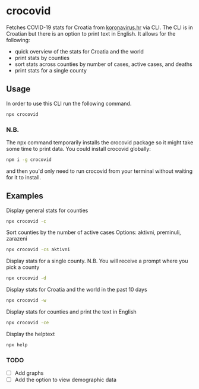 # crocovid

Fetches COVID-19 stats for Croatia from [koronavirus.hr](https://www.koronavirus.hr/) via CLI.
The CLI is in Croatian but there is an option to print text in English.
It allows for the following:
 - quick overview of the stats for Croatia and the world
 - print stats by counties
 - sort stats across counties by number of cases, active cases, and deaths
 - print stats for a single county

## Usage

In order to use this CLI run the following command.
```sh
npx crocovid
```

### N.B.

The npx command temporarily installs the crocovid package so it might take some time to print data.
You could install crocovid globally:

```sh
npm i -g crocovid
```
and then you'd only need to run crocovid from your terminal without waiting for it to install.

## Examples

Display general stats for counties
```sh
npx crocovid -c
```

Sort counties by the number of active cases
Options: aktivni, preminuli, zarazeni
```sh
npx crocovid -cs aktivni
```

Display stats for a single county.
N.B. You will receive a prompt where you pick a county
```sh
npx crocovid -d 
```

Display stats for Croatia and the world in the past 10 days
```sh
npx crocovid -w
```

Display stats for counties and print the text in English
```sh
npx crocovid -ce
```

Display the helptext
```sh
npx help
```

### TODO

- [ ] Add graphs
- [ ] Add the option to view demographic data
